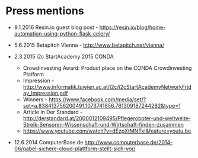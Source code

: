 # Press mentions

- 9.1.2016 Resin.io guest blog post - https://resin.io/blog/home-automation-using-python-flask-celery/
- 5.6.2015 Betapitch Vienna - http://www.betapitch.net/vienna/
- 2.3.2015 i2c StartAcademy 2015 CONDA

  * Crowdinvesting Award:	Product place on the CONDA Crowdinvesting Platform
  * Impression - http://www.informatik.tuwien.ac.at/i2c/i2cStartAcademyNetworkFriday_Impression.pdf
  * Winners - https://www.facebook.com/media/set/?set=a.838413756200491.1073741856.761309187244282&type=1
  * Article in Der Standard - http://derstandard.at/2000012109495/Pflegeroboter-und-weltweite-Streik-Sensoren-Wissenschaft-und-Wirtschaft-finden-zusammen
  * https://www.youtube.com/watch?v=dEzpXtMNTxI&feature=youtu.be

- 12.6.2014 ComputerBase.de http://www.computerbase.de/2014-06/qabel-sichere-cloud-plattform-stellt-sich-vor/
